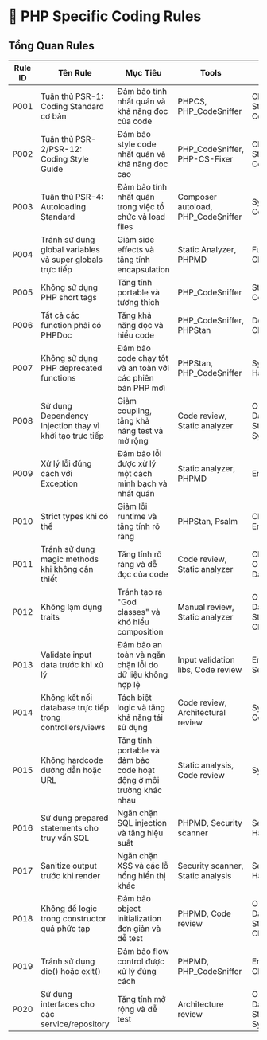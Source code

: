 
# 📘 PHP Specific Coding Rules

## Tổng Quan Rules

| Rule ID | Tên Rule | Mục Tiêu | Tools | Principles |
|---------|----------|----------|-------|------------|
| P001 | Tuân thủ PSR-1: Coding Standard cơ bản | Đảm bảo tính nhất quán và khả năng đọc của code | PHPCS, PHP_CodeSniffer | Clean Code, Standards Compliance |
| P002 | Tuân thủ PSR-2/PSR-12: Coding Style Guide | Đảm bảo style code nhất quán và khả năng đọc cao | PHP_CodeSniffer, PHP-CS-Fixer | Clean Code, Standards Compliance |
| P003 | Tuân thủ PSR-4: Autoloading Standard | Đảm bảo tính nhất quán trong việc tổ chức và load files | Composer autoload, PHP_CodeSniffer | Systems, Clean Code |
| P004 | Tránh sử dụng global variables và super globals trực tiếp | Giảm side effects và tăng tính encapsulation | Static Analyzer, PHPMD | Functions, Clean Code |
| P005 | Không sử dụng PHP short tags | Tăng tính portable và tương thích | PHP_CodeSniffer | Standards Compliance |
| P006 | Tất cả các function phải có PHPDoc | Tăng khả năng đọc và hiểu code | PHP_CodeSniffer, PHPStan | Documentation, Clean Code |
| P007 | Không sử dụng PHP deprecated functions | Đảm bảo code chạy tốt và an toàn với các phiên bản PHP mới | PHPStan, PHP_CodeSniffer | Systems, Error Handling |
| P008 | Sử dụng Dependency Injection thay vì khởi tạo trực tiếp | Giảm coupling, tăng khả năng test và mở rộng | Code review, Static analyzer | Objects and Data Structures, Systems |
| P009 | Xử lý lỗi đúng cách với Exception | Đảm bảo lỗi được xử lý một cách minh bạch và nhất quán | Static analyzer, PHPMD | Error Handling |
| P010 | Strict types khi có thể | Giảm lỗi runtime và tăng tính rõ ràng | PHPStan, Psalm | Clean Code, Error Handling |
| P011 | Tránh sử dụng magic methods khi không cần thiết | Tăng tính rõ ràng và dễ đọc của code | Code review, Static analyzer | Clean Code, Objects and Data Structures |
| P012 | Không lạm dụng traits | Tránh tạo ra "God classes" và khó hiểu composition | Manual review, Static analyzer | Objects and Data Structures, Clean Code |
| P013 | Validate input data trước khi xử lý | Đảm bảo an toàn và ngăn chặn lỗi do dữ liệu không hợp lệ | Input validation libs, Code review | Error Handling, Security |
| P014 | Không kết nối database trực tiếp trong controllers/views | Tách biệt logic và tăng khả năng tái sử dụng | Code review, Architectural review | Systems, Clean Code |
| P015 | Không hardcode đường dẫn hoặc URL | Tăng tính portable và đảm bảo code hoạt động ở môi trường khác nhau | Static analysis, Code review | Systems |
| P016 | Sử dụng prepared statements cho truy vấn SQL | Ngăn chặn SQL injection và tăng hiệu suất | PHPMD, Security scanner | Security, Error Handling |
| P017 | Sanitize output trước khi render | Ngăn chặn XSS và các lỗ hổng hiển thị khác | Security scanner, Static analysis | Security, Error Handling |
| P018 | Không để logic trong constructor quá phức tạp | Đảm bảo object initialization đơn giản và dễ test | PHPMD, Code review | Objects and Data Structures, Clean Code |
| P019 | Tránh sử dụng die() hoặc exit() | Đảm bảo flow control được xử lý đúng cách | PHPMD, PHP_CodeSniffer | Error Handling, Clean Code |
| P020 | Sử dụng interfaces cho các service/repository | Tăng tính mở rộng và dễ test | Architecture review | Objects and Data Structures, Systems |